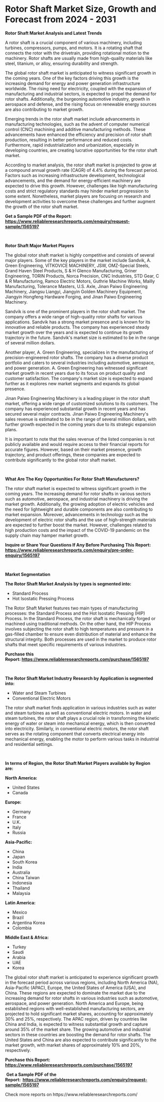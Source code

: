 <p><h1>Rotor Shaft Market Size, Growth and Forecast from 2024 - 2031</h1></p><p><strong>Rotor Shaft Market Analysis and Latest Trends</strong></p>
<p><p>A rotor shaft is a crucial component of various machinery, including turbines, compressors, pumps, and motors. It is a rotating shaft that connects the rotor with the drivetrain, providing rotational motion to the machinery. Rotor shafts are usually made from high-quality materials like steel, titanium, or alloy, ensuring durability and strength.</p><p>The global rotor shaft market is anticipated to witness significant growth in the coming years. One of the key factors driving this growth is the increasing demand for energy and power generation infrastructure worldwide. The rising need for electricity, coupled with the expansion of manufacturing and industrial sectors, is expected to propel the demand for rotor shafts. Additionally, the burgeoning automotive industry, growth in aerospace and defense, and the rising focus on renewable energy sources are also contributing to market growth.</p><p>Emerging trends in the rotor shaft market include advancements in manufacturing technologies, such as the advent of computer numerical control (CNC) machining and additive manufacturing methods. These advancements have enhanced the efficiency and precision of rotor shaft production, resulting in better performance and reduced costs. Furthermore, rapid industrialization and urbanization, especially in developing countries, are creating lucrative opportunities for the rotor shaft market.</p><p>According to market analysis, the rotor shaft market is projected to grow at a compound annual growth rate (CAGR) of 4.4% during the forecast period. Factors such as increasing infrastructure development, technological advancements, and the demand for energy-efficient machinery are expected to drive this growth. However, challenges like high manufacturing costs and strict regulatory standards may hinder market progression to some extent. Nonetheless, market players are focusing on research and development activities to overcome these challenges and further augment the growth of the rotor shaft market.</p></p>
<p><strong>Get a Sample PDF of the Report:&nbsp; <a href="https://www.reliableresearchreports.com/enquiry/request-sample/1565197">https://www.reliableresearchreports.com/enquiry/request-sample/1565197</a></strong></p>
<p>&nbsp;</p>
<p><strong>Rotor Shaft Major Market Players</strong></p>
<p><p>The global rotor shaft market is highly competitive and consists of several major players. Some of the key players in the market include Sandvik, A. Green Engineering, VÍTKOVICE MACHINERY, JSW, OMZ-Special Steels, Grand Haven Steel Products, S & H Glenco Manufacturing, Griner Engineering, TORIN Products, Norca Precision, CNC Industries, STD Gear, C & R Manufacturing, Ramco Electric Motors, Guthrie Machine Works, Mailly Manufacturing, Tolerance Masters, U.S. Axle, Jinan Paiwo Engineering Machinery, Jiangsu Liangyi, Jiangyin Golden Machinery Equipment, Jiangyin Hongfeng Hardware Forging, and Jinan Paiwo Engineering Machinery.</p><p>Sandvik is one of the prominent players in the rotor shaft market. The company offers a wide range of high-quality rotor shafts for various applications. Sandvik has a strong market presence and is known for its innovative and reliable products. The company has experienced steady market growth over the years and is expected to continue its growth trajectory in the future. Sandvik's market size is estimated to be in the range of several million dollars.</p><p>Another player, A. Green Engineering, specializes in the manufacturing of precision-engineered rotor shafts. The company has a diverse product portfolio and caters to several industries including automotive, aerospace, and power generation. A. Green Engineering has witnessed significant market growth in recent years due to its focus on product quality and customer satisfaction. The company's market size is expected to expand further as it explores new market segments and expands its global presence.</p><p>Jinan Paiwo Engineering Machinery is a leading player in the rotor shaft market, offering a wide range of customized solutions to its customers. The company has experienced substantial growth in recent years and has secured several major contracts. Jinan Paiwo Engineering Machinery's sales revenue is estimated to be in the range of several million dollars, with further growth expected in the coming years due to its strategic expansion plans.</p><p>It is important to note that the sales revenue of the listed companies is not publicly available and would require access to their financial reports for accurate figures. However, based on their market presence, growth trajectory, and product offerings, these companies are expected to contribute significantly to the global rotor shaft market.</p></p>
<p>&nbsp;</p>
<p><strong>What Are The Key Opportunities For Rotor Shaft Manufacturers?</strong></p>
<p><p>The rotor shaft market is expected to witness significant growth in the coming years. The increasing demand for rotor shafts in various sectors such as automotive, aerospace, and industrial machinery is driving the market growth. Additionally, the growing adoption of electric vehicles and the need for lightweight and durable components are also contributing to market expansion. Moreover, advancements in technology such as the development of electric rotor shafts and the use of high-strength materials are expected to further boost the market. However, challenges related to high production costs and the impact of the COVID-19 pandemic on the supply chain may hamper market growth.</p></p>
<p><strong>Inquire or Share Your Questions If Any Before Purchasing This Report: <a href="https://www.reliableresearchreports.com/enquiry/pre-order-enquiry/1565197">https://www.reliableresearchreports.com/enquiry/pre-order-enquiry/1565197</a></strong></p>
<p>&nbsp;</p>
<p><strong>Market Segmentation</strong></p>
<p><strong>The Rotor Shaft Market Analysis by types is segmented into:</strong></p>
<p><ul><li>Standard Process</li><li>Hot Isostatic Pressing Process</li></ul></p>
<p><p>The Rotor Shaft Market features two main types of manufacturing processes: the Standard Process and the Hot Isostatic Pressing (HIP) Process. In the Standard Process, the rotor shaft is mechanically forged or machined using traditional methods. On the other hand, the HIP Process involves subjecting the rotor shaft to high temperatures and pressure in a gas-filled chamber to ensure even distribution of material and enhance the structural integrity. Both processes are used in the market to produce rotor shafts that meet specific requirements of various industries.</p></p>
<p><strong>Purchase this Report:&nbsp;<a href="https://www.reliableresearchreports.com/purchase/1565197">https://www.reliableresearchreports.com/purchase/1565197</a></strong></p>
<p>&nbsp;</p>
<p><strong>The Rotor Shaft Market Industry Research by Application is segmented into:</strong></p>
<p><ul><li>Water and Steam Turbines</li><li>Conventional Electric Motors</li></ul></p>
<p><p>The rotor shaft market finds application in various industries such as water and steam turbines as well as conventional electric motors. In water and steam turbines, the rotor shaft plays a crucial role in transforming the kinetic energy of water or steam into mechanical energy, which is then converted into electricity. Similarly, in conventional electric motors, the rotor shaft serves as the rotating component that converts electrical energy into mechanical energy, enabling the motor to perform various tasks in industrial and residential settings.</p></p>
<p>&nbsp;</p>
<p><strong>In terms of Region, the Rotor Shaft Market Players available by Region are:</strong></p>
<p>
    <p> <strong> North America: </strong>
        <ul>
            <li>United States</li>
            <li>Canada</li>
        </ul>
        </p> 
    <p> <strong> Europe: </strong>
        <ul>
            <li>Germany</li>
            <li>France</li>
            <li>U.K.</li>
            <li>Italy</li>
            <li>Russia</li>
        </ul>
        </p> 
    <p> <strong> Asia-Pacific: </strong>
        <ul>
            <li>China</li>
            <li>Japan</li>
            <li>South Korea</li>
            <li>India</li>
            <li>Australia</li>
            <li>China Taiwan</li>
            <li>Indonesia</li>
            <li>Thailand</li>
            <li>Malaysia</li>
        </ul>
        </p> 
    <p> <strong> Latin America: </strong>
        <ul>
            <li>Mexico</li>
            <li>Brazil</li>
            <li>Argentina Korea</li>
            <li>Colombia</li>
        </ul>
        </p> 
    <p> <strong> Middle East & Africa: </strong>
        <ul>
            <li>Turkey</li>
            <li>Saudi</li>
            <li>Arabia</li>
            <li>UAE</li>
            <li>Korea</li>
        </ul>
    </p>
    </p>
<p><p>The global rotor shaft market is anticipated to experience significant growth in the forecast period across various regions, including North America (NA), Asia-Pacific (APAC), Europe, the United States of America (USA), and China. These regions are expected to dominate the market due to the increasing demand for rotor shafts in various industries such as automotive, aerospace, and power generation. North America and Europe, being established regions with well-established manufacturing sectors, are projected to hold significant market shares, accounting for approximately 30% and 25%, respectively. The APAC region, driven by countries like China and India, is expected to witness substantial growth and capture around 35% of the market share. The growing automotive and industrial sectors in these countries are boosting the demand for rotor shafts. The United States and China are also expected to contribute significantly to the market growth, with market shares of approximately 10% and 20%, respectively.</p></p>
<p><strong>Purchase this Report: <a href="https://www.reliableresearchreports.com/purchase/1565197">https://www.reliableresearchreports.com/purchase/1565197</a></strong></p>
<p>&nbsp;<strong>Get a Sample PDF of the Report:&nbsp;&nbsp;<a href="https://www.reliableresearchreports.com/enquiry/request-sample/1565197">https://www.reliableresearchreports.com/enquiry/request-sample/1565197</a></strong></p>
<p><strong></strong></p>
<p>Check more reports on https://www.reliableresearchreports.com/</p>